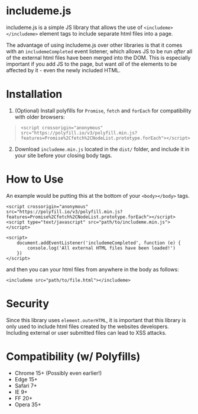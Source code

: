 # includeme.js

includeme.js is a simple JS library that allows the use of `<includeme></includeme>` element tags to include separate html files into a page.

The advantage of using includeme.js over other libraries is that it comes with an `includemeCompleted` event listener, which allows JS to be run *after* all of the external html files have been merged into the DOM. This is especially important if you add JS to the page, but want *all* of the elements to be affected by it - even the newly included HTML.


# Installation

1) (Optional) Install polyfills for `Promise`, `fetch` and `forEach` for compatibility with older browsers:
> `<script crossorigin="anonymous" src="https://polyfill.io/v3/polyfill.min.js?features=Promise%2Cfetch%2CNodeList.prototype.forEach"></script>`

2) Download `includeme.min.js` located in the `dist/` folder, and include it in your site before your closing body tags.


# How to Use
An example would be putting this at the bottom of your `<body></body>` tags.

```
<script crossorigin="anonymous" src="https://polyfill.io/v3/polyfill.min.js?features=Promise%2Cfetch%2CNodeList.prototype.forEach"></script>
<script type="text/javascript" src="path/to/includeme.min.js"></script>

<script>
    document.addEventListener('includemeCompleted', function (e) {
        console.log('All external HTML files have been loaded!')
    })
</script>
```

and then you can your html files from anywhere in the body as follows:

```
<includeme src="path/to/file.html"></includeme>
```

# Security
Since this library uses `element.outerHTML`, it is important that this library is only used to include html files created by the websites developers. Including external or user submitted files can lead to XSS attacks.

# Compatibility (w/ Polyfills)
- Chrome 15+ (Possibly even earlier!)
- Edge 15+
- Safari 7+
- IE 9+
- FF 20+
- Opera 35+